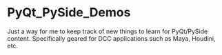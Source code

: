 # PyQt_PySide_Demos

Just a way for me to keep track of new things to learn for PyQt/PySide content. Specifically geared for DCC applications such as Maya, Houdini, etc.
